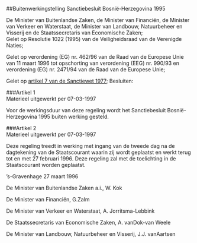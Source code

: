 <meta http-equiv='Content-Type' content='text/html; charset=utf-8' />

##Buitenwerkingstelling Sanctiebesluit Bosnië-Herzegovina 1995

De Minister van Buitenlandse Zaken, de Minister van Financiën, de Minister van Verkeer en Waterstaat, de Minister van Landbouw, Natuurbeheer en Visserij en de Staatssecretaris van Economische Zaken;  
Gelet op Resolutie 1022 (1995) van de Veiligheidsraad van de Verenigde Naties;

Gelet op verordening (EG) nr. 462/96 van de Raad van de Europese Unie van 11 maart 1996 tot opschorting van verordening (EEG) nr. 990/93 en verordening (EG) nr. 2471/94 van de Raad van de Europese Unie;

Gelet op [artikel 7 van de Sanctiewet 1977](../../../../../../wet/sanctiewet/1977/BWBR0003296/README.md);
Besluiten:     

###Artikel  1  
Materieel uitgewerkt per 07-03-1997 

Voor de werkingsduur van deze regeling wordt het Sanctiebesluit Bosnië-Herzegovina 1995 buiten werking gesteld.  

###Artikel  2  
Materieel uitgewerkt per 07-03-1997 

Deze regeling treedt in werking met ingang van de tweede dag na de dagtekening van de Staatscourant waarin zij wordt geplaatst en werkt terug tot en met 27 februari 1996. 
Deze regeling zal met de toelichting in de Staatscourant worden geplaatst.   

’s-Gravenhage 
27 maart 1996    

De 
Minister van Buitenlandse Zaken a.i., 
W.  Kok  

De 
Minister van Financiën,
G.Zalm

De 
Minister van Verkeer en Waterstaat,
A. Jorritsma-Lebbink

De 
Staatssecretaris van Economische Zaken,
A. vanDok-van Weele

De 
Minister van Landbouw, Natuurbeheer en Visserij, 
J.J. vanAartsen    

